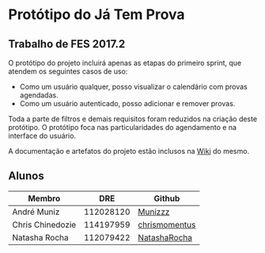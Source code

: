# Protótipo do Já Tem Prova
## Trabalho de FES 2017.2

O protótipo do projeto incluirá apenas as etapas do primeiro sprint, que atendem os seguintes casos de uso:

- Como um usuário qualquer, posso visualizar o calendário com provas agendadas.
- Como um usuário autenticado, posso adicionar e remover provas.

Toda a parte de filtros e demais requisitos foram reduzidos na criação deste protótipo. O protótipo foca nas particularidades do agendamento e na interface do usuário.

A documentação e artefatos do projeto estão inclusos na [Wiki](https://github.com/NatashaRocha/fes20172/wiki) do mesmo.

## Alunos
| Membro           | DRE       | Github                                            |
|------------------|-----------|---------------------------------------------------|
| André Muniz      | 112028120 | [Munizzz](https://github.com/Munizzz)             |
| Chris Chinedozie | 114197959 | [chrismomentus](https://github.com/chrismomentus) |
| Natasha Rocha    | 112079422 | [NatashaRocha](https://github.com/NatashaRocha)   |
